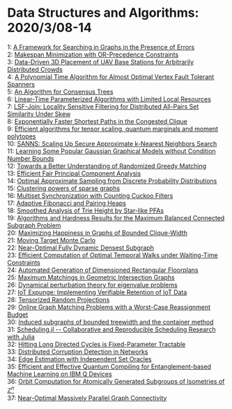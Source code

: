 # Data Structures and Algorithms: 2020/3/08-14  
1: [A Framework for Searching in Graphs in the Presence of Errors](https://doi.org/10.48550/arXiv.1804.02075)  
2: [Makespan Minimization with OR-Precedence Constraints](https://doi.org/10.48550/arXiv.1907.08111)  
3: [Data-Driven 3D Placement of UAV Base Stations for Arbitrarily  Distributed Crowds](https://doi.org/10.48550/arXiv.1909.11554)  
4: [A Polynomial Time Algorithm for Almost Optimal Vertex Fault Tolerant  Spanners](https://doi.org/10.48550/arXiv.2002.11617)  
5: [An Algorithm for Consensus Trees](https://doi.org/10.48550/arXiv.2003.00488)  
6: [Linear-Time Parameterized Algorithms with Limited Local Resources](https://doi.org/10.48550/arXiv.2003.02866)  
7: [LSF-Join: Locality Sensitive Filtering for Distributed All-Pairs Set  Similarity Under Skew](https://doi.org/10.48550/arXiv.2003.02972)  
8: [Exponentially Faster Shortest Paths in the Congested Clique](https://doi.org/10.48550/arXiv.2003.03058)  
9: [Efficient algorithms for tensor scaling, quantum marginals and moment  polytopes](https://doi.org/10.48550/arXiv.1804.04739)  
10: [SANNS: Scaling Up Secure Approximate k-Nearest Neighbors Search](https://doi.org/10.48550/arXiv.1904.02033)  
11: [Learning Some Popular Gaussian Graphical Models without Condition Number  Bounds](https://doi.org/10.48550/arXiv.1905.01282)  
12: [Towards a Better Understanding of Randomized Greedy Matching](https://doi.org/10.48550/arXiv.1907.05135)  
13: [Efficient Fair Principal Component Analysis](https://doi.org/10.48550/arXiv.1911.04931)  
14: [Optimal Approximate Sampling from Discrete Probability Distributions](https://doi.org/10.48550/arXiv.2001.04555)  
15: [Clustering powers of sparse graphs](https://doi.org/10.48550/arXiv.2003.03605)  
16: [Multiset Synchronization with Counting Cuckoo Filters](https://doi.org/10.48550/arXiv.2003.03801)  
17: [Adaptive Fibonacci and Pairing Heaps](https://doi.org/10.48550/arXiv.2003.03959)  
18: [Smoothed Analysis of Trie Height by Star-like PFAs](https://doi.org/10.48550/arXiv.2003.04101)  
19: [Algorithms and Hardness Results for the Maximum Balanced Connected  Subgraph Problem](https://doi.org/10.48550/arXiv.1910.07305)  
20: [Maximizing Happiness in Graphs of Bounded Clique-Width](https://doi.org/10.48550/arXiv.2003.04605)  
21: [Moving Target Monte Carlo](https://doi.org/10.48550/arXiv.2003.04873)  
22: [Near-Optimal Fully Dynamic Densest Subgraph](https://doi.org/10.48550/arXiv.1907.03037)  
23: [Efficient Computation of Optimal Temporal Walks under Waiting-Time  Constraints](https://doi.org/10.48550/arXiv.1909.01152)  
24: [Automated Generation of Dimensioned Rectangular Floorplans](https://doi.org/10.48550/arXiv.1910.00081)  
25: [Maximum Matchings in Geometric Intersection Graphs](https://doi.org/10.48550/arXiv.1910.02123)  
26: [Dynamical perturbation theory for eigenvalue problems](https://doi.org/10.48550/arXiv.2002.12872)  
27: [IoT Expunge: Implementing Verifiable Retention of IoT Data](https://doi.org/10.48550/arXiv.2003.04969)  
28: [Tensorized Random Projections](https://doi.org/10.48550/arXiv.2003.05101)  
29: [Online Graph Matching Problems with a Worst-Case Reassignment Budget](https://doi.org/10.48550/arXiv.2003.05175)  
30: [Induced subgraphs of bounded treewidth and the container method](https://doi.org/10.48550/arXiv.2003.05185)  
31: [Scheduling.jl -- Collaborative and Reproducible Scheduling Research with  Julia](https://doi.org/10.48550/arXiv.2003.05217)  
32: [Hitting Long Directed Cycles is Fixed-Parameter Tractable](https://doi.org/10.48550/arXiv.2003.05267)  
33: [Distributed Corruption Detection in Networks](https://doi.org/10.48550/arXiv.1505.05637)  
34: [Edge Estimation with Independent Set Oracles](https://doi.org/10.48550/arXiv.1711.07567)  
35: [Efficient and Effective Quantum Compiling for Entanglement-based Machine  Learning on IBM Q Devices](https://doi.org/10.48550/arXiv.1801.02363)  
36: [Orbit Computation for Atomically Generated Subgroups of Isometries of  $\mathbb{Z}^n$](https://doi.org/10.48550/arXiv.1910.01317)  
37: [Near-Optimal Massively Parallel Graph Connectivity](https://doi.org/10.48550/arXiv.1910.05385)  